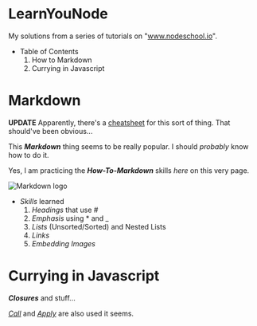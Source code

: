 LearnYouNode
===

My solutions from a series of tutorials on "www.nodeschool.io".

- Table of Contents
  1. How to Markdown
  2. Currying in Javascript



Markdown
===

**UPDATE**
Apparently, there's a [cheatsheet](https://github.com/adam-p/markdown-here/wiki/Markdown-Cheatsheet) for this sort of thing.  That should've been obvious...

This __*Markdown*__ thing seems to be really popular.  I should *probably* know how to do it.

Yes, I am practicing the __*How-To-Markdown*__ skills *here* on this very page.

![Markdown logo](http://bit.do/how-to-markdown)

- *Skills* learned
  1. *Headings* that use #
  2. *Emphasis* using * and _
  3. *Lists* (Unsorted/Sorted) and Nested Lists
  4. *Links*
  5. *Embedding Images*


Currying in Javascript
===

__*Closures*__ and stuff...

*[Call]* and *[Apply]* are also used it seems.

[Call]: https://developer.mozilla.org/en-US/docs/Web/JavaScript/Reference/Global_Objects/Function/call
[Apply]: https://developer.mozilla.org/en-US/docs/Web/JavaScript/Reference/Global_Objects/Function/apply
